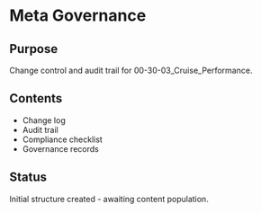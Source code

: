# Meta Governance

## Purpose
Change control and audit trail for 00-30-03_Cruise_Performance.

## Contents
- Change log
- Audit trail
- Compliance checklist
- Governance records

## Status
Initial structure created - awaiting content population.
